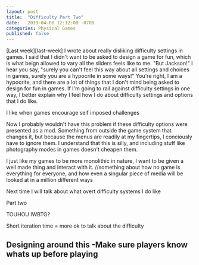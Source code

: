 ```yaml
---
layout: post
title:  "Difficulty Part Two"
date:   2019-04-08 12:12:00 -0700
categories: Physical Games
published: false
---
```


[Last week][last-week] I wrote about really disliking difficulty settings in games. I said that I didn't want to be asked to design a game for fun, which is what beign allowed to vary all the sliders feels like to me. "But Jackson!" I hear you say, "surely you can't feel this way about all settings and choices in games, surely you are a hypocrite in some ways!" You're right, I am a hypocrite, and there are a lot of things that I don't mind being asked to design for fun in games. If I'm going to rail against difficulty settings in one way, I better explain why I feel how I do about difficulty settings and options that I do like.


I like when games encourage self imposed challenges 





Now I probably wouldn't have this problem if these difficulty options were presented as a mod. Something from outside the game system that changes it, but because the menus are readily at my fingertips, I conciously have to ignore them.
I understand that this is silly, and including stuff like photography modes in games doesn't cheapen them. 

I just like my games to be more monolithic in nature, I want to be given a well made thing and interact with it. 
//something about how no game is everything for everyone, and how even a singular piece of media will be looked at in a million different ways



Next time I will talk about what overt difficulty systems I do like

Part two






TOUHOU
IWBTG?

Short iteration time = more ok to talk about the difficulty


Designing around this
-Make sure players know whats up before playing
-